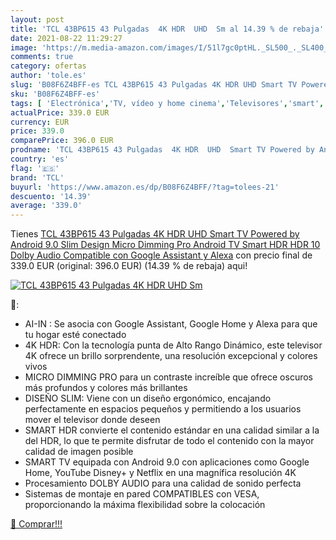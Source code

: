 ```yaml
---
layout: post
title: 'TCL 43BP615 43 Pulgadas  4K HDR  UHD  Sm al 14.39 % de rebaja'
date: 2021-08-22 11:29:27
image: 'https://m.media-amazon.com/images/I/51l7gc0ptHL._SL500_._SL400_.jpg'
comments: true
category: ofertas
author: 'tole.es'
slug: 'B08F6Z4BFF-es TCL 43BP615 43 Pulgadas 4K HDR UHD Smart TV Powered by...'
sku: 'B08F6Z4BFF-es'
tags: [ 'Electrónica','TV, vídeo y home cinema','Televisores','smart','tcl','tv', ]
actualPrice: 339.0 EUR
currency: EUR
price: 339.0
comparePrice: 396.0 EUR
prodname: 'TCL 43BP615 43 Pulgadas  4K HDR  UHD  Smart TV Powered by Android 9.0  Slim Design  Micro Dimming Pro  Android TV Smart HDR  HDR 10  Dolby Audio  Compatible con Google Assistant y Alexa'
country: 'es'
flag: '🇪🇸'
brand: 'TCL'
buyurl: 'https://www.amazon.es/dp/B08F6Z4BFF/?tag=tolees-21'
descuento: '14.39'
average: '339.0'
---
```


Tienes [TCL 43BP615 43 Pulgadas  4K HDR  UHD  Smart TV Powered by Android 9.0  Slim Design  Micro Dimming Pro  Android TV Smart HDR  HDR 10  Dolby Audio  Compatible con Google Assistant y Alexa](https://www.amazon.es/dp/B08F6Z4BFF/?tag=tolees-21) con precio final de  339.0 EUR (original: 396.0 EUR) (14.39 %  de rebaja) aqui!

[![TCL 43BP615 43 Pulgadas  4K HDR  UHD  Sm](https://m.media-amazon.com/images/I/51l7gc0ptHL._SL500_._SL400_.jpg)](https://www.amazon.es/dp/B08F6Z4BFF/?tag=tolees-21)

🔎:

- AI-IN : Se asocia con Google Assistant, Google Home y Alexa para que tu hogar esté conectado
- 4K HDR: Con la tecnología punta de Alto Rango Dinámico, este televisor 4K ofrece un brillo sorprendente, una resolución excepcional y colores vivos
- MICRO DIMMING PRO para un contraste increíble que ofrece oscuros más profundos y colores más brillantes
- DISEÑO SLIM: Viene con un diseño ergonómico, encajando perfectamente en espacios pequeños y permitiendo a los usuarios mover el televisor donde deseen
- SMART HDR convierte el contenido estándar en una calidad similar a la del HDR, lo que te permite disfrutar de todo el contenido con la mayor calidad de imagen posible
- SMART TV equipada con Android 9.0 con aplicaciones como Google Home, YouTube Disney+ y Netflix en una magnífica resolución 4K
- Procesamiento DOLBY AUDIO para una calidad de sonido perfecta
- Sistemas de montaje en pared COMPATIBLES con VESA, proporcionando la máxima flexibilidad sobre la colocación

[🛒 Comprar!!!](https://www.amazon.es/dp/B08F6Z4BFF/?tag=tolees-21)
